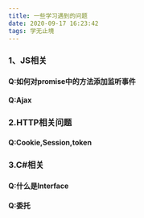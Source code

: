```yaml
---
title: 一些学习遇到的问题
date: 2020-09-17 16:23:42
tags: 学无止境
---
```


### 1、JS相关

#### Q:如何对promise中的方法添加监听事件

>

#### Q:Ajax

>



### 2.HTTP相关问题

#### Q:Cookie,Session,token

>





### 3.C#相关

#### Q:什么是Interface

>

#### Q:委托

>